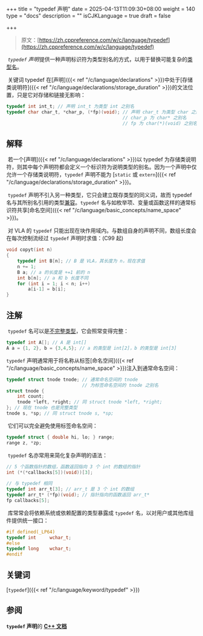 +++
title = "typedef 声明"
date = 2025-04-13T11:09:30+08:00
weight = 140
type = "docs"
description = ""
isCJKLanguage = true
draft = false

+++

> 原文：[https://zh.cppreference.com/w/c/language/typedef](https://zh.cppreference.com/w/c/language/typedef)

​	*`typedef` 声明* ﻿提供一种声明标识符为类型别名的方式，以用于替换可能复杂的[类型名](https://zh.cppreference.com/w/c/language/types#.E7.B1.BB.E5.9E.8B.E5.90.8D)。

​	关键词 typedef 在[声明]({{< ref "/c/language/declarations" >}})中处于[存储类说明符]({{< ref "/c/language/declarations/storage_duration" >}})的文法位置，只是它对存储和链接无影响：

```c
typedef int int_t; // 声明 int_t 为类型 int 之别名
typedef char char_t, *char_p, (*fp)(void); // 声明 char_t 为类型 char 之别名
                                           // char_p 为 char* 之别名
                                           // fp 为 char(*)(void) 之别名
```

## 解释

​	若一个[声明]({{< ref "/c/language/declarations" >}})以 typedef 为存储类说明符，则其中每个声明符都会定义一个标识符为说明类型的别名。因为一个声明中仅允许一个存储类说明符，`typedef` 声明不能为 [`static` 或 `extern`]({{< ref "/c/language/declarations/storage_duration" >}})。

​	`typedef` 声明不引入另一种类型，它只会建立既存类型的同义词，故而 typedef 名与其所别名引用的类型[兼容](https://zh.cppreference.com/w/c/language/types#.E5.85.BC.E5.AE.B9.E7.B1.BB.E5.9E.8B)。`typedef` 名与如枚举项、变量或函数这样的通常标识符共享[命名空间]({{< ref "/c/language/basic_concepts/name_space" >}})。

​	对 VLA 的 `typedef` 只能出现在块作用域内。与数组自身的声明不同，数组长度会在每次控制流经过 `typedef` 声明时求值：(C99 起)

```c
void copyt(int n)
{
    typedef int B[n]; // B 是 VLA，其长度为 n，现在求值
    n += 1;
    B a; // a 的长度是 +=1 前的 n
    int b[n]; // a 和 b 长度不同
    for (int i = 1; i < n; i++)
        a[i-1] = b[i];
}
```



## 注解

​	`typedef` 名可以是[不完整类型](https://zh.cppreference.com/w/c/language/types#.E4.B8.8D.E5.AE.8C.E6.95.B4.E7.B1.BB.E5.9E.8B)，它会照常变得完整：

```c
typedef int A[]; // A 是 int[]
A a = {1, 2}, b = {3,4,5}; // a 的类型是 int[2]，b 的类型是 int[3]
```

`typedef` 声明通常用于将名称从标签[命名空间]({{< ref "/c/language/basic_concepts/name_space" >}})注入到通常命名空间：

```c
typedef struct tnode tnode; // 通常命名空间的 tnode
                            // 为标签命名空间的 tnode 之别名
struct tnode {
    int count;
    tnode *left, *right; // 同 struct tnode *left, *right;
}; // 现在 tnode 也是完整类型
tnode s, *sp; // 同 struct tnode s, *sp;
```

​	它们可以完全避免使用标签命名空间：

```c
typedef struct { double hi, lo; } range;
range z, *zp;
```

​	`typedef` 名亦常用来简化复杂声明的语法：

```c
// 5 个函数指针的数组，函数返回指向 3 个 int 的数组的指针
int (*(*callbacks[5])(void))[3];
 
// 与 typedef 相同
typedef int arr_t[3]; // arr_t 是 3 个 int 的数组
typedef arr_t* (*fp)(void); // 指针指向的函数返回 arr_t*
fp callbacks[5];
```

​	库常常会将依赖系统或依赖配置的类型暴露成 `typedef` 名，以对用户或其他库组件提供统一接口：

```c
#if defined(_LP64)
typedef int     wchar_t;
#else
typedef long    wchar_t;
#endif
```

## 关键词

[`typedef`]({{< ref "/c/language/keyword/typedef" >}})

## 参阅

**`typedef` 声明**的 **[C++ 文档](https://zh.cppreference.com/w/cpp/language/typedef)**
